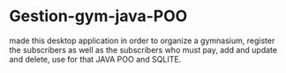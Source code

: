 # Gestion-gym-java-POO
made this desktop application in order to organize a gymnasium, register the subscribers as well as the subscribers who must pay, add and update and delete, use for that JAVA POO and SQLITE.<br/><br/>



